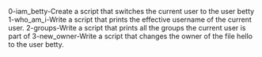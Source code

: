 0-iam_betty-Create a script that switches the current user to the user betty
1-who_am_i-Write a script that prints the effective username of the current user.
2-groups-Write a script that prints all the groups the current user is part of
3-new_owner-Write a script that changes the owner of the file hello to the user betty.
